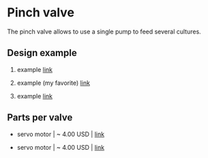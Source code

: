 # Pinch valve

The pinch valve allows to use a single pump to feed several cultures.

## Design example

1. example [link](https://www.youtube.com/watch?v=Fx_Uw13eh48)

2. example (my favorite) [link](https://www.youtube.com/watch?v=4raXnoKUtow)

2. example [link](http://depts.washington.edu/soslab/turbidostat/pmwiki/pmwiki.php?n=ConstructionManual.PinchValve)

## Parts per valve

- servo motor | ~ 4.00 USD | [link](https://altronics.cl/micro-servo-mg90s)

- servo motor | ~ 4.00 USD | [link](https://altronics.cl/micro-servo-mg90s)
